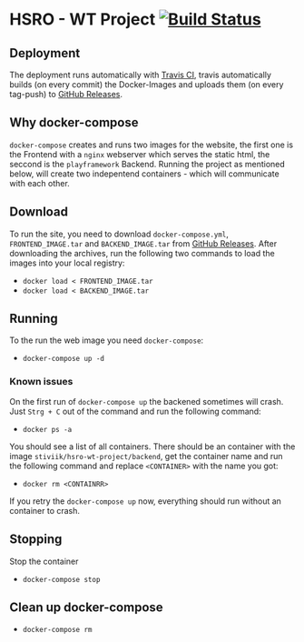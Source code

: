 # HSRO - WT Project [![Build Status](https://travis-ci.com/StiviiK/hsro-wt-project.svg?token=Qq3qpzFwq5TTKaWqR5rv&branch=master)](https://travis-ci.com/StiviiK/hsro-wt-project)

## Deployment
The deployment runs automatically with [Travis CI](https://travis-ci.org),
travis automatically builds (on every commit) the Docker-Images and uploads them (on every tag-push) to [GitHub Releases](https://github.com/StiviiK/hsro-wt-project/releases).

## Why docker-compose
`docker-compose` creates and runs two images for the website, the first one is the Frontend with a `nginx` webserver which serves the static html, the seccond is the `playframework` Backend. Running the project as mentioned below, will create two indepentend containers - which will communicate with each other.

## Download
To run the site, you need to download `docker-compose.yml`, `FRONTEND_IMAGE.tar` and `BACKEND_IMAGE.tar` from [GitHub Releases](https://github.com/StiviiK/hsro-wt-project/releases). After downloading the archives, run the following two commands to load the images into your local registry:
- `docker load < FRONTEND_IMAGE.tar`
- `docker load < BACKEND_IMAGE.tar`

## Running
To the run the web image you need `docker-compose`:
- `docker-compose up -d`

### Known issues
On the first run of `docker-compose up` the backened sometimes will crash.
Just `Strg + C` out of the command and run the following command:
- `docker ps -a`

You should see a list of all containers. There should be an container with the image `stiviik/hsro-wt-project/backend`, get the container name and run the following command and replace `<CONTAINER>` with the name you got:

- `docker rm <CONTAINRR>`

If you retry the `docker-compose up` now, everything should run without an container to crash.

## Stopping
Stop the container
- `docker-compose stop`

## Clean up docker-compose
- `docker-compose rm`
